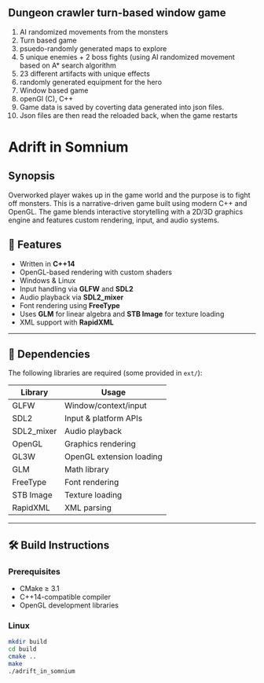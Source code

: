 ## Dungeon crawler turn-based window game

1. AI randomized movements from the monsters
2. Turn based game
3. psuedo-randomly generated maps to explore
4. 5 unique enemies + 2 boss fights (using AI randomized movement based on A* search algorithm
5. 23 different artifacts with unique effects
6. randomly generated equipment for the hero
7. Window based game
8. openGl (C), C++
9. Game data is saved by coverting data generated into json files.
10. Json files are then read the reloaded back, when the game restarts 

# Adrift in Somnium

## Synopsis
Overworked player wakes up in the game world and the purpose is to fight off monsters. This is a narrative-driven game built using modern C++ and OpenGL. The game blends interactive storytelling with a 2D/3D graphics engine and features custom rendering, input, and audio systems.

## 🚀 Features

- Written in **C++14**
- OpenGL-based rendering with custom shaders
- Windows & Linux
- Input handling via **GLFW** and **SDL2**
- Audio playback via **SDL2_mixer**
- Font rendering using **FreeType**
- Uses **GLM** for linear algebra and **STB Image** for texture loading
- XML support with **RapidXML**

---

## 🧰 Dependencies

The following libraries are required (some provided in `ext/`):

| Library       | Usage                   |
| ------------- | ------------------------|
| GLFW          | Window/context/input    |
| SDL2          | Input & platform APIs   |
| SDL2_mixer    | Audio playback          |
| OpenGL        | Graphics rendering      |
| GL3W          | OpenGL extension loading|
| GLM           | Math library            |
| FreeType      | Font rendering          |
| STB Image     | Texture loading         |
| RapidXML      | XML parsing             |

---

## 🛠 Build Instructions

### Prerequisites

- CMake ≥ 3.1
- C++14-compatible compiler
- OpenGL development libraries

### Linux

```bash
mkdir build
cd build
cmake ..
make
./adrift_in_somnium






